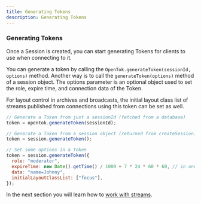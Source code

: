 ```yaml
---
title: Generating Tokens
description: Generating Tokens
---
```


### Generating Tokens

Once a Session is created, you can start generating Tokens for clients to use when connecting to it.

You can generate a token by calling the `OpenTok.generateToken(sessionId, options)` method. Another way is to call the `generateToken(options)` method of a session object. The options parameter is an optional object used to set the role, expire time, and connection data of the Token.

For layout control in archives and broadcasts, the initial layout class list of streams published from connections using this token can be set as well.

```js
// Generate a Token from just a sessionId (fetched from a database)
token = opentok.generateToken(sessionId);

// Generate a Token from a session object (returned from createSession)
token = session.generateToken();

// Set some options in a Token
token = session.generateToken({
  role: "moderator",
  expireTime: new Date().getTime() / 1000 + 7 * 24 * 60 * 60, // in one week
  data: "name=Johnny",
  initialLayoutClassList: ["focus"],
});
```

In the next section you will learn how to [work with streams](/video/tutorials/server-side-setup/video/server-side/node/streams/node).